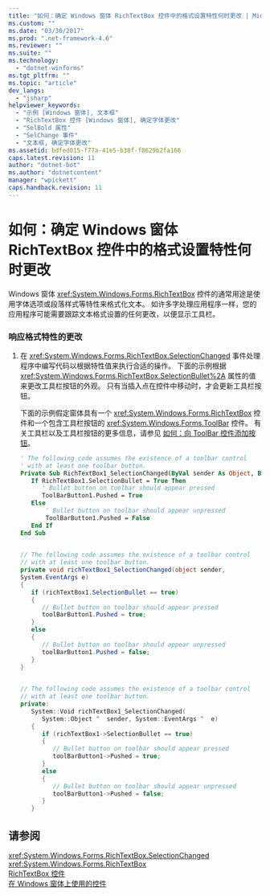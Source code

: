```yaml
---
title: "如何：确定 Windows 窗体 RichTextBox 控件中的格式设置特性何时更改 | Microsoft Docs"
ms.custom: ""
ms.date: "03/30/2017"
ms.prod: ".net-framework-4.6"
ms.reviewer: ""
ms.suite: ""
ms.technology: 
  - "dotnet-winforms"
ms.tgt_pltfrm: ""
ms.topic: "article"
dev_langs: 
  - "jsharp"
helpviewer_keywords: 
  - "示例 [Windows 窗体], 文本框"
  - "RichTextBox 控件 [Windows 窗体], 确定字体更改"
  - "SelBold 属性"
  - "SelChange 事件"
  - "文本框, 确定字体更改"
ms.assetid: bdfed015-f77a-41e5-b38f-f8629b2fa166
caps.latest.revision: 11
author: "dotnet-bot"
ms.author: "dotnetcontent"
manager: "wpickett"
caps.handback.revision: 11
---
```

# 如何：确定 Windows 窗体 RichTextBox 控件中的格式设置特性何时更改
Windows 窗体 <xref:System.Windows.Forms.RichTextBox> 控件的通常用途是使用字体选项或段落样式等特性来格式化文本。  如许多字处理应用程序一样，您的应用程序可能需要跟踪文本格式设置的任何更改，以便显示工具栏。  
  
### 响应格式特性的更改  
  
1.  在 <xref:System.Windows.Forms.RichTextBox.SelectionChanged> 事件处理程序中编写代码以根据特性值来执行合适的操作。  下面的示例根据 <xref:System.Windows.Forms.RichTextBox.SelectionBullet%2A> 属性的值来更改工具栏按钮的外观。  只有当插入点在控件中移动时，才会更新工具栏按钮。  
  
     下面的示例假定窗体具有一个 <xref:System.Windows.Forms.RichTextBox> 控件和一个包含工具栏按钮的 <xref:System.Windows.Forms.ToolBar> 控件。  有关工具栏以及工具栏按钮的更多信息，请参见 [如何：向 ToolBar 控件添加按钮](../../../../docs/framework/winforms/controls/how-to-add-buttons-to-a-toolbar-control.md)。  
  
    ```vb  
    ' The following code assumes the existence of a toolbar control  
    ' with at least one toolbar button.  
    Private Sub RichTextBox1_SelectionChanged(ByVal sender As Object, ByVal e As System.EventArgs) Handles RichTextBox1.SelectionChanged  
       If RichTextBox1.SelectionBullet = True Then  
          ' Bullet button on toolbar should appear pressed  
          ToolBarButton1.Pushed = True  
       Else  
           ' Bullet button on toolbar should appear unpressed  
           ToolBarButton1.Pushed = False  
       End If  
    End Sub  
  
    ```  
  
    ```csharp  
    // The following code assumes the existence of a toolbar control  
    // with at least one toolbar button.  
    private void richTextBox1_SelectionChanged(object sender,  
    System.EventArgs e)  
    {  
       if (richTextBox1.SelectionBullet == true)   
       {  
          // Bullet button on toolbar should appear pressed  
          toolBarButton1.Pushed = true;  
       }  
       else   
       {  
          // Bullet button on toolbar should appear unpressed  
          toolBarButton1.Pushed = false;  
       }  
    }  
  
    ```  
  
    ```cpp  
    // The following code assumes the existence of a toolbar control  
    // with at least one toolbar button.  
    private:  
       System::Void richTextBox1_SelectionChanged(  
          System::Object ^  sender, System::EventArgs ^  e)  
       {  
          if (richTextBox1->SelectionBullet == true)  
          {  
             // Bullet button on toolbar should appear pressed  
             toolBarButton1->Pushed = true;  
          }  
          else  
          {  
             // Bullet button on toolbar should appear unpressed  
             toolBarButton1->Pushed = false;  
          }  
       }  
    ```  
  
## 请参阅  
 <xref:System.Windows.Forms.RichTextBox.SelectionChanged>   
 <xref:System.Windows.Forms.RichTextBox>   
 [RichTextBox 控件](../../../../docs/framework/winforms/controls/richtextbox-control-windows-forms.md)   
 [在 Windows 窗体上使用的控件](../../../../docs/framework/winforms/controls/controls-to-use-on-windows-forms.md)